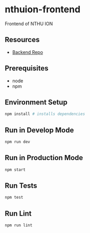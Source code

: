 # nthuion-frontend

Frontend of NTHU ION

## Resources

* [Backend Repo](https://github.com/nthuion/nthuion-backend)

## Prerequisites

* node
* npm

## Environment Setup

```bash
npm install # installs dependencies
```

## Run in Develop Mode

```bash
npm run dev
```

## Run in Production Mode

```bash
npm start
```

## Run Tests

```bash
npm test
```

## Run Lint

```bash
npm run lint
```
